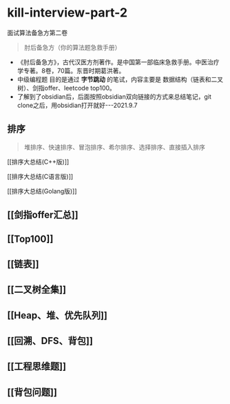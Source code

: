 # kill-interview-part-2

面试算法备急方第二卷

> 肘后备急方（你的算法题急救手册）

* 《肘后备急方》，古代汉医方剂著作。是中国第一部临床急救手册。中医治疗学专著。8卷，70篇。东晋时期葛洪著。
* 中级编程题 目的是通过 **字节跳动** 的笔试，内容主要是 数据结构（链表和二叉树）、剑指offer、leetcode top100。
* 了解到了obsidian后，后面按照obsidian双向链接的方式来总结笔记，git clone之后，用obsidian打开就好---2021.9.7

## 排序

>  堆排序、快速排序、冒泡排序、希尔排序、选择排序、直接插入排序

[[排序大总结(C++版)]]

[[排序大总结(C语言版)]]

[[排序大总结(Golang版)]]

## [[剑指offer汇总]]

## [[Top100]]

## [[链表]]

## [[二叉树全集]]

## [[Heap、堆、优先队列]]

## [[回溯、DFS、背包]]

## [[工程思维题]]


## [[背包问题]]